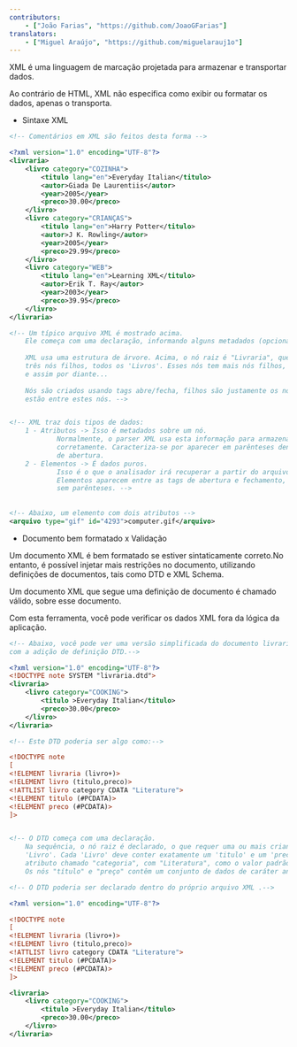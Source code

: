 ```yaml
---
contributors:
    - ["João Farias", "https://github.com/JoaoGFarias"]
translators:
    - ["Miguel Araújo", "https://github.com/miguelarauj1o"]
---
```


XML é uma linguagem de marcação projetada para armazenar e transportar dados.

Ao contrário de HTML, XML não especifica como exibir ou formatar os dados, apenas o transporta.

* Sintaxe XML

```xml
<!-- Comentários em XML são feitos desta forma -->

<?xml version="1.0" encoding="UTF-8"?>
<livraria>
	<livro category="COZINHA">
		<titulo lang="en">Everyday Italian</titulo>
		<autor>Giada De Laurentiis</autor>
		<year>2005</year>
		<preco>30.00</preco>
	</livro>
	<livro category="CRIANÇAS">
		<titulo lang="en">Harry Potter</titulo>
		<autor>J K. Rowling</autor>
		<year>2005</year>
		<preco>29.99</preco>
	</livro>
	<livro category="WEB">
		<titulo lang="en">Learning XML</titulo>
		<autor>Erik T. Ray</autor>
		<year>2003</year>
		<preco>39.95</preco>
	</livro>
</livraria>

<!-- Um típico arquivo XML é mostrado acima.
	Ele começa com uma declaração, informando alguns metadados (opcional).
	
	XML usa uma estrutura de árvore. Acima, o nó raiz é "Livraria", que tem
	três nós filhos, todos os 'Livros'. Esses nós tem mais nós filhos, 
	e assim por diante...
	
	Nós são criados usando tags abre/fecha, filhos são justamente os nós que 
	estão entre estes nós. -->


<!-- XML traz dois tipos de dados:
	1 - Atributos -> Isso é metadados sobre um nó.
			Normalmente, o parser XML usa esta informação para armazenar os dados
			corretamente. Caracteriza-se por aparecer em parênteses dentro da tag 
			de abertura.
	2 - Elementos -> É dados puros.
			Isso é o que o analisador irá recuperar a partir do arquivo XML. 
			Elementos aparecem entre as tags de abertura e fechamento, 
			sem parênteses. -->
			
	
<!-- Abaixo, um elemento com dois atributos -->
<arquivo type="gif" id="4293">computer.gif</arquivo>
```

* Documento bem formatado x Validação

Um documento XML é bem formatado se estiver sintaticamente correto.No entanto,
é possível injetar mais restrições no documento, utilizando definições de 
documentos, tais como DTD e XML Schema.

Um documento XML que segue uma definição de documento é chamado válido, sobre 
esse documento.

Com esta ferramenta, você pode verificar os dados XML fora da lógica da aplicação.

```xml
<!-- Abaixo, você pode ver uma versão simplificada do documento livraria,
com a adição de definição DTD.-->

<?xml version="1.0" encoding="UTF-8"?>
<!DOCTYPE note SYSTEM "livraria.dtd">
<livraria>
	<livro category="COOKING">
		<titulo >Everyday Italian</titulo>
		<preco>30.00</preco>
	</livro>
</livraria>

<!-- Este DTD poderia ser algo como:-->

<!DOCTYPE note
[
<!ELEMENT livraria (livro+)>
<!ELEMENT livro (titulo,preco)>
<!ATTLIST livro category CDATA "Literature">
<!ELEMENT titulo (#PCDATA)>
<!ELEMENT preco (#PCDATA)>
]>


<!-- O DTD começa com uma declaração.
	Na sequência, o nó raiz é declarado, o que requer uma ou mais crianças nós 
	'Livro'. Cada 'Livro' deve conter exatamente um 'titulo' e um 'preco' e um 
	atributo chamado "categoria", com "Literatura", como o valor padrão.
	Os nós "título" e "preço" contêm um conjunto de dados de caráter analisados.-->

<!-- O DTD poderia ser declarado dentro do próprio arquivo XML .-->

<?xml version="1.0" encoding="UTF-8"?>

<!DOCTYPE note
[
<!ELEMENT livraria (livro+)>
<!ELEMENT livro (titulo,preco)>
<!ATTLIST livro category CDATA "Literature">
<!ELEMENT titulo (#PCDATA)>
<!ELEMENT preco (#PCDATA)>
]>

<livraria>
	<livro category="COOKING">
		<titulo >Everyday Italian</titulo>
		<preco>30.00</preco>
	</livro>
</livraria>
```

